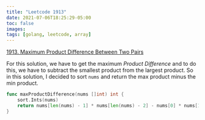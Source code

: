 ```yaml
---
title: "Leetcode 1913"
date: 2021-07-06T18:25:29-05:00
toc: false
images:
tags: [golang, leetcode, array]
---
```


[1913. Maximum Product Difference Between Two Pairs](https://leetcode.com/problems/maximum-product-difference-between-two-pairs/)

For this solution, we have to get the maximum *Product Difference* and to do this, we have to subtract the smallest product from the largest product. So in this solution, I decided to sort `nums` and return the max product minus the min product.

``` go
func maxProductDifference(nums []int) int {
    sort.Ints(nums)
    return nums[len(nums) - 1] * nums[len(nums) - 2] - nums[0] * nums[1]
}
```